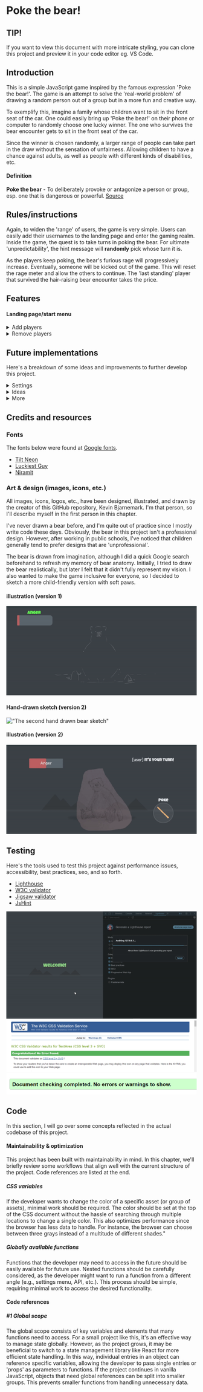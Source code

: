 
<link rel="stylesheet" type="text/css" media="all" href="assets/css/readme.css" />

# Poke the bear!

## TIP!

If you want to view this document with more intricate styling, you can clone this project and preview it in your code editor eg. VS Code.  

## Introduction

This is a simple JavaScript game inspired by the famous expression 
<span class="em">'Poke the bear!'</span>. 
The game is an attempt to solve the 'real-world problem' of drawing a random person out of a group but in a more 
<span class="em" style="color: var(--green);">fun</span>
and 
<span class="em" style="color: var(--orange);">creative</span>
way. 

To exemplify this, imagine a family whose children want to sit in the front seat of the car. One could easily bring up 
<span class="em">'Poke the bear!'</span>
on their phone or computer to randomly choose one lucky winner. The one who survives the bear encounter gets to sit in the front seat of the car. 

Since the winner is chosen randomly, a larger range of people can take part in the draw without the sensation of unfairness. Allowing children to have a chance against adults, as well as people with different kinds of disabilities, etc.

#### Definition
**Poke the bear** - To deliberately provoke or antagonize a person or group, esp. one that is dangerous or powerful. 
[Source](https://www.oed.com/dictionary/bear_n1?tab=meaning_and_use#1266599020)

## Rules/instructions

Again, to widen the 'range' of users, the game is very simple. Users can easily add their usernames to the landing page and enter the gaming realm. Inside the game, the quest is to take turns in poking the bear. For ultimate 'unpredictability', the hint message will **randomly** pick whose turn it is.

As the players keep poking, the bear's furious rage will progressively increase. Eventually, someone will be kicked out of the game. This will reset the rage meter and allow the others to continue. The 'last standing' player that survived the hair-raising bear encounter takes the price.

## Features

#### Landing page/start menu

<details>
    <summary>
        Add players
    </summary>

The start menu enables the users to add their names to the player's list. This personalizes the game experience by sending 'custom-created' users into the game space. 

To prevent user inputs from destroying the interface, among other things, certain criteria must be met for the players to gain access to the game space. The users are constrained to follow these criteria for the following reasons:
1. To avoid breaking the underlying game logic.
2. To avoid breaking the UI with 'lengthy' usernames, or usernames without characters.
3. To avoid players choosing identical usernames.
4. To limit the amount of players entering a game.

- Minimum amount of players: 2
- Maximum amount of players: 150
</details>

<details>
    <summary>
        Remove players
    </summary>

A player removal system has been implemented to enhance the user experience. It addresses real-world scenarios such as when a user mistakenly adds an incorrectly typed username to the player list, or when a registered player needs to leave before the game starts. Users can simply click the red 
<span class="em" style="color: var(--red);">X</span>
button to remove a player from the list.
</details>

## Future implementations

Here's a breakdown of some ideas and improvements to further develop this project.

<details>
    <summary>
        Settings
    </summary>

At the landing page/start menu and perhaps accessible inside the game, a 'settings area' should be considered to both solve problems and to enhance the user experience. Here's a breakdown of some of the settings that could be implemented. 

##### **Temperament meter** 

- A setting that sets how easily the bear will be provoked.

This could make it easier to speed up a game if it is a large group who is playing.
</details>

<details>
    <summary>
        Ideas
    </summary>

Right now, the game is very limited in terms of possibilities. More features could easily be implemented to further increase the excitment when playing this game. Here's a list of some ideas.

#### **Spinning wheel** 

instead of just a poke button, a spinning wheel could be introduced. This wheel would randomly pick between a set of buttons. Here's some ideas for buttons to implement:

- **Petting button**

A button that lets the user pet the bear, this would decrease the rage meter.

- **Lazer pointer button**

This would definitely increase the rage meter

- **Salmon button**

Give the bear a salmon! This would bring the rage down to 0.
</details>

<details>
    <summary>
        More
    </summary>

1. Delete all players button
2. Rules pop-up at the game menu
3. See who won in the previous game indicated by a star or similar
4. Scoreboard
</details>

## Credits and resources

### Fonts

The fonts below were found at [Google fonts](https://fonts.google.com/).

- [Tilt Neon](https://fonts.google.com/specimen/Tilt+Neon)
- [Luckiest Guy](https://fonts.google.com/specimen/Luckiest+Guy)
- [Niramit](https://fonts.google.com/specimen/Tilt+Neon)

### Art & design (images, icons, etc.)

All images, icons, logos, etc., have been designed, illustrated, and drawn by the creator of this GitHub repository, Kevin Bjarnemark. I'm that person, so I'll describe myself in the first person in this chapter.

I've never drawn a bear before, and I'm quite out of practice since I mostly write code these days. Obviously, the bear in this project isn't a professional design. However, after working in public schools, I've noticed that children generally tend to prefer designs that are 'unprofessional'.

The bear is drawn from imagination, although I did a quick Google search beforehand to refresh my memory of bear anatomy. Initially, I tried to draw the bear realistically, but later I felt that it didn't fully represent my vision. I also wanted to make the game inclusive for everyone, so I decided to sketch a more child-friendly version with soft paws.

#### illustration (version 1)

![Bear Sketch 1](https://raw.githubusercontent.com/KevinBjarnemark/poke-the-bear/main/assets/images/readme/first_sketch.gif "Bear sketch 1")

#### Hand-drawn sketch (version 2)

!["The second hand drawn bear sketch"](https://raw.github.com/KevinBjarnemark/poke-the-bear/main/assets/images/readme/second_handrawn_sketch.webp "Bear hand-drawn sketch")

#### Illustration (version 2)

![Bear Sketch 2](https://raw.githubusercontent.com/KevinBjarnemark/poke-the-bear/main/assets/images/readme/second_sketch.gif "Bear sketch 2")

## Testing 

Here's the tools used to test this project against performance issues, accessibility, best practices, seo, and so forth.

- [Lighthouse](https://chromewebstore.google.com/detail/lighthouse/blipmdconlkpinefehnmjammfjpmpbjk)
- [W3C validator](https://validator.w3.org/)
- [Jigsaw validator](https://jigsaw.w3.org/css-validator/)
- [JsHint](https://jshint.com/)

![The testing results from Lighthouse](assets/images/readme/testing_scores/lighthouse_score.gif "Lighthouse score")
![The testing results from Jigsaw](assets/images/readme/testing_scores/Jigsaw_score.jpg "Jigsaw score")
![The testing results from w3c](assets/images/readme/testing_scores/w3c_score.jpg "w3c score")


## Code
In this section, I will go over some concepts reflected in the actual codebase of this project. 

#### Maintainability & optimization

This project has been built with maintainability in mind. In this chapter, we'll briefly review some workflows that align well with the current structure of the project. Code references are listed at the end. 

##### CSS variables

If the developer wants to change the color of a specific asset (or group of assets), minimal work should be required. The color should be set at the top of the CSS document without the hassle of searching through multiple locations to change a single color. This also optimizes performance since the browser has less data to handle. For instance, the browser can choose between three grays instead of a multitude of different shades."

##### Globally available functions

Functions that the developer may need to access in the future should be easily available for future use. Nested functions should be carefully considered, as the developer might want to run a function from a different angle (e.g., settings menu, API, etc.). This process should be simple, requiring minimal work to access the desired functionality.

#### Code references

##### #1 Global scope

The global scope consists of key variables and elements that many functions need to access. For a small project like this, it's an effective way to manage state globally. However, as the project grows, it may be beneficial to switch to a state management library like React for more efficient state handling. In this way, individual entries in an object can reference specific variables, allowing the developer to pass single entries or 'props' as parameters to functions. If the project continues in vanilla JavaScript, objects that need global references can be split into smaller groups. This prevents smaller functions from handling unnecessary data.
